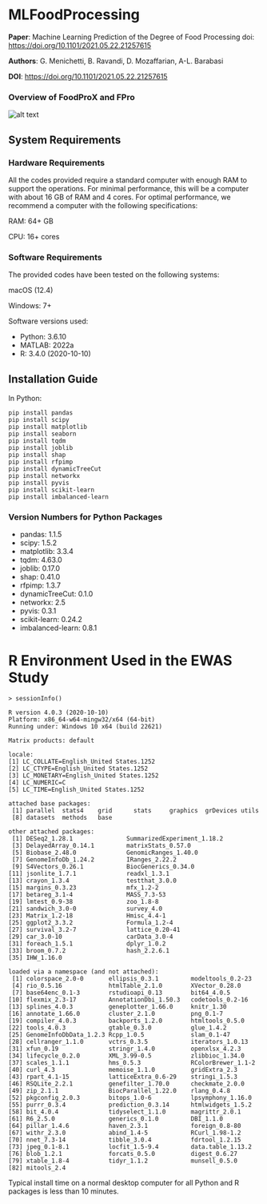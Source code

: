 <p align="justify">
  
# MLFoodProcessing
  
**Paper**: Machine Learning Prediction of the Degree of Food Processing doi: https://doi.org/10.1101/2021.05.22.21257615

**Authors**: G. Menichetti, B. Ravandi, D. Mozaffarian, A-L. Barabasi

**DOI**: https://doi.org/10.1101/2021.05.22.21257615

### Overview of FoodProX and FPro 
![alt text](https://github.com/menicgiulia/MLFoodProcessing/blob/main/Box1.png?raw=true)


## System Requirements

### Hardware Requirements

All the codes provided require a standard computer with enough RAM to support the operations. For minimal performance, this will be a computer with about 16 GB of RAM and 4 cores. For optimal performance, we recommend a computer with the following specifications:

RAM: 64+ GB

CPU: 16+ cores

### Software Requirements

The provided codes have been tested on the following systems:

macOS (12.4) 

Windows: 7+

Software versions used:
* Python: 3.6.10
* MATLAB: 2022a
* R: 3.4.0 (2020-10-10)
  
## Installation Guide

In Python:

```
pip install pandas
pip install scipy
pip install matplotlib
pip install seaborn
pip install tqdm
pip install joblib
pip install shap
pip install rfpimp
pip install dynamicTreeCut
pip install networkx
pip install pyvis
pip install scikit-learn
pip install imbalanced-learn
```
### Version Numbers for Python Packages

* pandas: 1.1.5
* scipy: 1.5.2
* matplotlib: 3.3.4
* tqdm: 4.63.0
* joblib: 0.17.0
* shap: 0.41.0  
* rfpimp: 1.3.7  
* dynamicTreeCut: 0.1.0
* networkx: 2.5  
* pyvis: 0.3.1
* scikit-learn: 0.24.2
* imbalanced-learn: 0.8.1
  
[//]: # (In R:)

[//]: # (```)

[//]: # (install.packages&#40;c&#40;'car', 'bestNormalize', 'data.table', 'datasets', 'devtools', 'doParallel', 'foreach', 'haven', 'MASS', 'parallel', 'survival', 'zoo', 'adegenet', 'glmnet', 'corrplot&#41;&#41;)

[//]: # (```)
[//]: # (### Version Numbers for R Packages)

[//]: # ()
[//]: # (* car: 3.0.3)

[//]: # (* bestNormalize: 1.3.0)

[//]: # (* data.table: 1.11.8)

[//]: # (* datasets: 3.5.0)

[//]: # (* devtools: 2.0.1)

[//]: # (* doParallel: 1.0.14)

[//]: # (* foreach: 1.4.4)

[//]: # (* haven: 2.0.0)

[//]: # (* MASS: 7.3.51.1)

[//]: # (* parallel: 3.5.0)

[//]: # (* survival: 2.43.3)

[//]: # (* zoo: 1.8.4)

[//]: # (* adegenet: 2.1.1)

[//]: # (* glmnet: 2.0.16)

[//]: # (* corrplot: 0.84)


[//]: # (Typical install time on a normal desktop computer for all Python and R packages is less than 10 minutes.)
  


# R Environment Used in the EWAS Study


```
> sessionInfo()

R version 4.0.3 (2020-10-10)
Platform: x86_64-w64-mingw32/x64 (64-bit)
Running under: Windows 10 x64 (build 22621)

Matrix products: default

locale:
[1] LC_COLLATE=English_United States.1252 
[2] LC_CTYPE=English_United States.1252   
[3] LC_MONETARY=English_United States.1252
[4] LC_NUMERIC=C                          
[5] LC_TIME=English_United States.1252    

attached base packages:
 [1] parallel  stats4    grid      stats     graphics  grDevices utils    
 [8] datasets  methods   base     

other attached packages:
 [1] DESeq2_1.28.1               SummarizedExperiment_1.18.2
 [3] DelayedArray_0.14.1         matrixStats_0.57.0         
 [5] Biobase_2.48.0              GenomicRanges_1.40.0       
 [7] GenomeInfoDb_1.24.2         IRanges_2.22.2             
 [9] S4Vectors_0.26.1            BiocGenerics_0.34.0        
[11] jsonlite_1.7.1              readxl_1.3.1               
[13] crayon_1.3.4                testthat_3.0.0             
[15] margins_0.3.23              mfx_1.2-2                  
[17] betareg_3.1-4               MASS_7.3-53                
[19] lmtest_0.9-38               zoo_1.8-8                  
[21] sandwich_3.0-0              survey_4.0                 
[23] Matrix_1.2-18               Hmisc_4.4-1                
[25] ggplot2_3.3.2               Formula_1.2-4              
[27] survival_3.2-7              lattice_0.20-41            
[29] car_3.0-10                  carData_3.0-4              
[31] foreach_1.5.1               dplyr_1.0.2                
[33] broom_0.7.2                 hash_2.2.6.1               
[35] IHW_1.16.0                 

loaded via a namespace (and not attached):
 [1] colorspace_2.0-0       ellipsis_0.3.1         modeltools_0.2-23     
 [4] rio_0.5.16             htmlTable_2.1.0        XVector_0.28.0        
 [7] base64enc_0.1-3        rstudioapi_0.13        bit64_4.0.5           
[10] flexmix_2.3-17         AnnotationDbi_1.50.3   codetools_0.2-16      
[13] splines_4.0.3          geneplotter_1.66.0     knitr_1.30            
[16] annotate_1.66.0        cluster_2.1.0          png_0.1-7             
[19] compiler_4.0.3         backports_1.2.0        htmltools_0.5.0       
[22] tools_4.0.3            gtable_0.3.0           glue_1.4.2            
[25] GenomeInfoDbData_1.2.3 Rcpp_1.0.5             slam_0.1-47           
[28] cellranger_1.1.0       vctrs_0.3.5            iterators_1.0.13      
[31] xfun_0.19              stringr_1.4.0          openxlsx_4.2.3        
[34] lifecycle_0.2.0        XML_3.99-0.5           zlibbioc_1.34.0       
[37] scales_1.1.1           hms_0.5.3              RColorBrewer_1.1-2    
[40] curl_4.3               memoise_1.1.0          gridExtra_2.3         
[43] rpart_4.1-15           latticeExtra_0.6-29    stringi_1.5.3         
[46] RSQLite_2.2.1          genefilter_1.70.0      checkmate_2.0.0       
[49] zip_2.1.1              BiocParallel_1.22.0    rlang_0.4.8           
[52] pkgconfig_2.0.3        bitops_1.0-6           lpsymphony_1.16.0     
[55] purrr_0.3.4            prediction_0.3.14      htmlwidgets_1.5.2     
[58] bit_4.0.4              tidyselect_1.1.0       magrittr_2.0.1        
[61] R6_2.5.0               generics_0.1.0         DBI_1.1.0             
[64] pillar_1.4.6           haven_2.3.1            foreign_0.8-80        
[67] withr_2.3.0            abind_1.4-5            RCurl_1.98-1.2        
[70] nnet_7.3-14            tibble_3.0.4           fdrtool_1.2.15        
[73] jpeg_0.1-8.1           locfit_1.5-9.4         data.table_1.13.2     
[76] blob_1.2.1             forcats_0.5.0          digest_0.6.27         
[79] xtable_1.8-4           tidyr_1.1.2            munsell_0.5.0         
[82] mitools_2.4     
```    

Typical install time on a normal desktop computer for all Python and R packages is less than 10 minutes.


</p>

